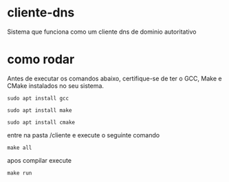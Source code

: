 # cliente-dns
Sistema que funciona como um cliente dns de dominio autoritativo

# como rodar

Antes de executar os comandos abaixo, certifique-se de ter o GCC, Make e CMake instalados no seu sistema.

```console
sudo apt install gcc 
```
```console
sudo apt install make
```

```console
sudo apt install cmake
```

entre na pasta /cliente e execute o seguinte comando

```console
make all  
```
apos compilar execute  

```
make run 
```